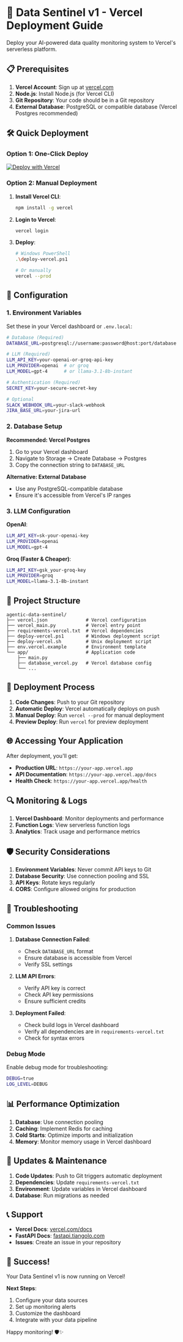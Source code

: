 # 🚀 Data Sentinel v1 - Vercel Deployment Guide

Deploy your AI-powered data quality monitoring system to Vercel's serverless platform.

## 📋 Prerequisites

1. **Vercel Account**: Sign up at [vercel.com](https://vercel.com)
2. **Node.js**: Install Node.js (for Vercel CLI)
3. **Git Repository**: Your code should be in a Git repository
4. **External Database**: PostgreSQL or compatible database (Vercel Postgres recommended)

## 🛠️ Quick Deployment

### Option 1: One-Click Deploy

[![Deploy with Vercel](https://vercel.com/button)](https://vercel.com/new/clone?repository-url=https://github.com/your-username/agentic-data-sentinel)

### Option 2: Manual Deployment

1. **Install Vercel CLI**:
   ```bash
   npm install -g vercel
   ```

2. **Login to Vercel**:
   ```bash
   vercel login
   ```

3. **Deploy**:
   ```bash
   # Windows PowerShell
   .\deploy-vercel.ps1
   
   # Or manually
   vercel --prod
   ```

## 🔧 Configuration

### 1. Environment Variables

Set these in your Vercel dashboard or `.env.local`:

```bash
# Database (Required)
DATABASE_URL=postgresql://username:password@host:port/database

# LLM (Required)
LLM_API_KEY=your-openai-or-groq-api-key
LLM_PROVIDER=openai  # or groq
LLM_MODEL=gpt-4      # or llama-3.1-8b-instant

# Authentication (Required)
SECRET_KEY=your-secure-secret-key

# Optional
SLACK_WEBHOOK_URL=your-slack-webhook
JIRA_BASE_URL=your-jira-url
```

### 2. Database Setup

**Recommended: Vercel Postgres**
1. Go to your Vercel dashboard
2. Navigate to Storage → Create Database → Postgres
3. Copy the connection string to `DATABASE_URL`

**Alternative: External Database**
- Use any PostgreSQL-compatible database
- Ensure it's accessible from Vercel's IP ranges

### 3. LLM Configuration

**OpenAI**:
```bash
LLM_API_KEY=sk-your-openai-key
LLM_PROVIDER=openai
LLM_MODEL=gpt-4
```

**Groq (Faster & Cheaper)**:
```bash
LLM_API_KEY=gsk_your-groq-key
LLM_PROVIDER=groq
LLM_MODEL=llama-3.1-8b-instant
```

## 📁 Project Structure

```
agentic-data-sentinel/
├── vercel.json              # Vercel configuration
├── vercel_main.py           # Vercel entry point
├── requirements-vercel.txt  # Vercel dependencies
├── deploy-vercel.ps1        # Windows deployment script
├── deploy-vercel.sh         # Unix deployment script
├── env.vercel.example       # Environment template
└── app/                     # Application code
    ├── main.py
    ├── database_vercel.py   # Vercel database config
    └── ...
```

## 🔄 Deployment Process

1. **Code Changes**: Push to your Git repository
2. **Automatic Deploy**: Vercel automatically deploys on push
3. **Manual Deploy**: Run `vercel --prod` for manual deployment
4. **Preview Deploy**: Run `vercel` for preview deployment

## 🌐 Accessing Your Application

After deployment, you'll get:
- **Production URL**: `https://your-app.vercel.app`
- **API Documentation**: `https://your-app.vercel.app/docs`
- **Health Check**: `https://your-app.vercel.app/health`

## 🔍 Monitoring & Logs

1. **Vercel Dashboard**: Monitor deployments and performance
2. **Function Logs**: View serverless function logs
3. **Analytics**: Track usage and performance metrics

## 🛡️ Security Considerations

1. **Environment Variables**: Never commit API keys to Git
2. **Database Security**: Use connection pooling and SSL
3. **API Keys**: Rotate keys regularly
4. **CORS**: Configure allowed origins for production

## 🚨 Troubleshooting

### Common Issues

1. **Database Connection Failed**:
   - Check `DATABASE_URL` format
   - Ensure database is accessible from Vercel
   - Verify SSL settings

2. **LLM API Errors**:
   - Verify API key is correct
   - Check API key permissions
   - Ensure sufficient credits

3. **Deployment Failed**:
   - Check build logs in Vercel dashboard
   - Verify all dependencies are in `requirements-vercel.txt`
   - Check for syntax errors

### Debug Mode

Enable debug mode for troubleshooting:
```bash
DEBUG=true
LOG_LEVEL=DEBUG
```

## 📊 Performance Optimization

1. **Database**: Use connection pooling
2. **Caching**: Implement Redis for caching
3. **Cold Starts**: Optimize imports and initialization
4. **Memory**: Monitor memory usage in Vercel dashboard

## 🔄 Updates & Maintenance

1. **Code Updates**: Push to Git triggers automatic deployment
2. **Dependencies**: Update `requirements-vercel.txt`
3. **Environment**: Update variables in Vercel dashboard
4. **Database**: Run migrations as needed

## 📞 Support

- **Vercel Docs**: [vercel.com/docs](https://vercel.com/docs)
- **FastAPI Docs**: [fastapi.tiangolo.com](https://fastapi.tiangolo.com)
- **Issues**: Create an issue in your repository

## 🎉 Success!

Your Data Sentinel v1 is now running on Vercel! 

**Next Steps**:
1. Configure your data sources
2. Set up monitoring alerts
3. Customize the dashboard
4. Integrate with your data pipeline

Happy monitoring! 🛡️✨
